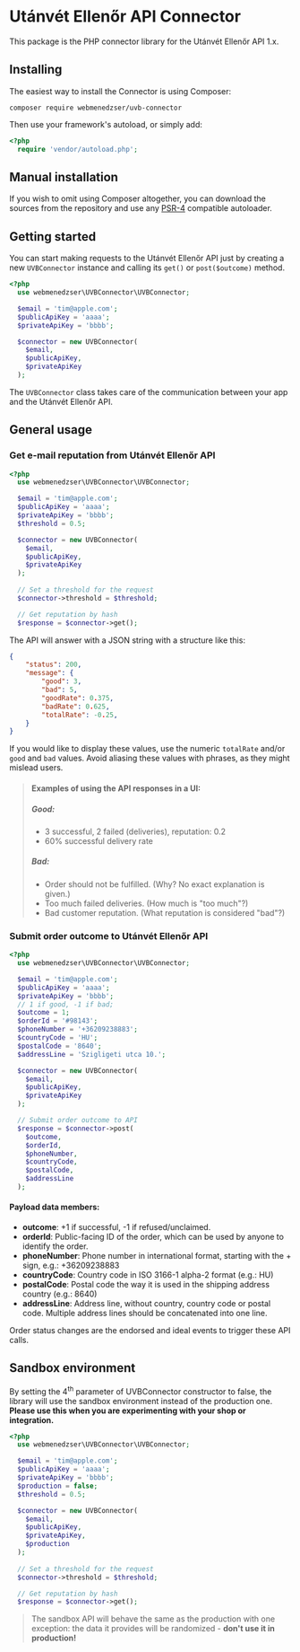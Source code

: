 # Utánvét Ellenőr API Connector

This package is the PHP connector library for the Utánvét Ellenőr API 1.x.

## Installing

The easiest way to install the Connector is using Composer:

```
composer require webmenedzser/uvb-connector
```

Then use your framework's autoload, or simply add:

```php
<?php
  require 'vendor/autoload.php';
```

## Manual installation

If you wish to omit using Composer altogether, you can download the sources from the repository and use any [PSR-4](http://www.php-fig.org/psr/psr-4/) compatible autoloader.

## Getting started

You can start making requests to the Utánvét Ellenőr API just by creating a new `UVBConnector` instance and calling its `get()` or `post($outcome)` method. 

```php
<?php
  use webmenedzser\UVBConnector\UVBConnector;

  $email = 'tim@apple.com';
  $publicApiKey = 'aaaa';
  $privateApiKey = 'bbbb';

  $connector = new UVBConnector(
    $email, 
    $publicApiKey, 
    $privateApiKey
  );
```

The `UVBConnector` class takes care of the communication between your app and the Utánvét Ellenőr API.

## General usage

### Get e-mail reputation from Utánvét Ellenőr API

```php
<?php 
  use webmenedzser\UVBConnector\UVBConnector;

  $email = 'tim@apple.com';
  $publicApiKey = 'aaaa';
  $privateApiKey = 'bbbb';
  $threshold = 0.5;

  $connector = new UVBConnector(
    $email, 
    $publicApiKey, 
    $privateApiKey
  );
  
  // Set a threshold for the request
  $connector->threshold = $threshold;

  // Get reputation by hash
  $response = $connector->get();
```

The API will answer with a JSON string with a structure like this: 

```json
{
    "status": 200,
    "message": {
        "good": 3,
        "bad": 5,
        "goodRate": 0.375,
        "badRate": 0.625,
        "totalRate": -0.25,
    }
}
```

If you would like to display these values, use the numeric `totalRate` and/or `good` and `bad` values. Avoid aliasing these values with phrases, as they might mislead users.
 
> #### Examples of using the API responses in a UI:
> 
> ##### Good:
> - 3 successful, 2 failed (deliveries), reputation: 0.2
> - 60% successful delivery rate
>
> ##### Bad:
> - Order should not be fulfilled. (Why? No exact explanation is given.)
> - Too much failed deliveries. (How much is "too much"?)
> - Bad customer reputation. (What reputation is considered "bad"?)

### Submit order outcome to Utánvét Ellenőr API
```php
<?php
  use webmenedzser\UVBConnector\UVBConnector;

  $email = 'tim@apple.com';
  $publicApiKey = 'aaaa';
  $privateApiKey = 'bbbb';
  // 1 if good, -1 if bad;
  $outcome = 1;
  $orderId = '#98143';
  $phoneNumber = '+36209238883';
  $countryCode = 'HU';
  $postalCode = '8640';
  $addressLine = 'Szigligeti utca 10.';

  $connector = new UVBConnector(
    $email, 
    $publicApiKey, 
    $privateApiKey
  );

  // Submit order outcome to API
  $response = $connector->post(
    $outcome, 
    $orderId, 
    $phoneNumber, 
    $countryCode, 
    $postalCode, 
    $addressLine
  );
```

#### Payload data members:

- **outcome**: +1 if successful, -1 if refused/unclaimed.
- **orderId**: Public-facing ID of the order, which can be used by anyone to identify the order. 
- **phoneNumber**: Phone number in international format, starting with the + sign, e.g.: +36209238883
- **countryCode**: Country code in ISO 3166-1 alpha-2 format (e.g.: HU)
- **postalCode**: Postal code the way it is used in the shipping address country (e.g.: 8640)
- **addressLine**: Address line, without country, country code or postal code. Multiple address lines should be concatenated into one line.

Order status changes are the endorsed and ideal events to trigger these API calls.

## Sandbox environment

By setting the 4<sup>th</sup> parameter of UVBConnector constructor to false, the library will use the sandbox environment instead of the production one. **Please use this when you are experimenting with your shop or integration.**

```php
<?php 
  use webmenedzser\UVBConnector\UVBConnector;

  $email = 'tim@apple.com';
  $publicApiKey = 'aaaa';
  $privateApiKey = 'bbbb';
  $production = false;
  $threshold = 0.5;

  $connector = new UVBConnector(
    $email, 
    $publicApiKey, 
    $privateApiKey,
    $production
  );
  
  // Set a threshold for the request
  $connector->threshold = $threshold;

  // Get reputation by hash
  $response = $connector->get();
```

> The sandbox API will behave the same as the production with one exception: the data it provides will be randomized - **don't use it in production!** 
